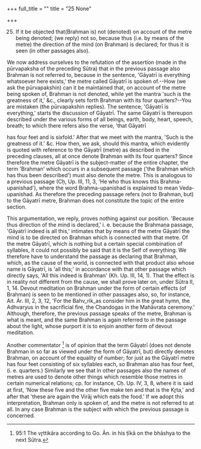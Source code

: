 +++
full_title = ""
title = "25 None"

+++


25. If it be objected that(Brahman is) not (denoted) on account of the metre being denoted; (we reply) not so, because thus (i.e. by means of the metre) the direction of the mind (on Brahman) is declared; for thus it is seen (in other passages also).

We now address ourselves to the refutation of the assertion (made in the pūrvapaksha of the preceding Sūtra) that in the previous passage also Brahman is not referred to, because in the sentence, 'Gāyatrī is everything whatsoever here exists,' the metre called Gāyatrī is spoken of.--How (we ask the pūrvapakshin) can it be maintained that, on account of the metre being spoken of, Brahman is not denoted, while yet the mantra 'such is the greatness of it,' &c., clearly sets forth Brahman with its four quarters?--You are mistaken (the pūrvapakshin replies). The sentence, 'Gāyatrī is everything,' starts the discussion of Gāyatrī. The same Gāyatrī is thereupon described under the various forms of all beings, earth, body, heart, speech, breath; to which there refers also the verse, 'that Gāyatrī

has four feet and is sixfold.' After that we meet with the mantra, 'Such is the greatness of it.' &c. How then, we ask, should this mantra, which evidently is quoted with reference to the Gāyatrī (metre) as described in the preceding clauses, all at once denote Brahman with its four quarters? Since therefore the metre Gāyatrī is the subject-matter of the entire chapter, the term 'Brahman' which occurs in a subsequent passage ('the Brahman which has thus been described') must also denote the metre. This is analogous to a previous passage (Cḥ, Up. III, 11, 3, 'He who thus knows this Brahma-upanishad'), where the word Brahma-upanishad is explained to mean Veda-upanishad. As therefore the preceding passage refers (not to Brahman, but) to the Gāyatrī metre, Brahman does not constitute the topic of the entire section.

This argumentation, we reply, proves nothing against our position. 'Because thus direction of the mind is declared,' i. e. because the Brahmaṇa passage, 'Gāyatrī indeed is all this,' intimates that by means of the metre Gāyatrī the mind is to be directed on Brahman which is connected with that metre. Of the metre Gāyatrī, which is nothing but a certain special combination of syllables, it could not possibly be said that it is the Self of everything. We therefore have to understand the passage as declaring that Brahman, which, as the cause of the world, is connected with that product also whose name is Gāyatrī, is 'all this;' in accordance with that other passage which directly says, 'All this indeed is Brahman' (Kh. Up. III, 14, 1). That the effect is in reality not different from the cause, we shall prove later on, under Sūtra II, 1, 14. Devout meditation on Brahman under the form of certain effects (of Brahman) is seen to be mentioned in other passages also, so, for instance, Ait. Ār. III, 2, 3, 12, 'For the Bahv_rik_as consider him in the great hymn, the Adhvaryus in the sacrificial fire, the Cḥandogas in the Mahāvrata ceremony.' Although, therefore, the previous passage speaks of the metre, Brahman is what is meant, and the same Brahman is again referred to in the passage about the light, whose purport it is to enjoin another form of devout meditation.

Another commentator [^fn_131] is of opinion that the term Gāyatrī (does not denote Brahman in so far as viewed under the form of Gāyatrī, but) directly denotes Brahman, on account of the equality of number; for just as the Gāyatrī metre has four feet consisting of six syllables each, so Brahman also has four feet, (i. e. quarters.) Similarly we see that in other passages also the names of metres are used to denote other things which resemble those metres in certain numerical relations; cp. for instance, Cḥ. Up. IV, 3, 8, where it is said at first, 'Now these five and the other five make ten and that is the Kr̥ta,' and after that 'these are again the Virāj which eats the food.' If we adopt this interpretation, Brahman only is spoken of, and the metre is not referred to at all. In any case Brahman is the subject with which the previous passage is concerned.

[^fn_131]: 95:1 The vr̥ttikāra according to Go. Ān. in his ṭīkā on the bhāshya to the next Sūtra.

